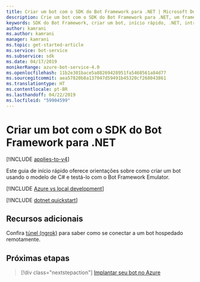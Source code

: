 ```yaml
---
title: Criar um bot com o SDK do Bot Framework para .NET | Microsoft Docs
description: Crie um bot com o SDK do Bot Framework para .NET, um framework avançado para a criação de bots.
keywords: SDK do Bot Framework, criar um bot, início rápido, .NET, introdução, bot C#
author: kamrani
ms.author: kamrani
manager: kamrani
ms.topic: get-started-article
ms.service: bot-service
ms.subservice: sdk
ms.date: 04/17/2019
monikerRange: azure-bot-service-4.0
ms.openlocfilehash: 11b2e301bace5a88269428951fa5468561a84d77
ms.sourcegitcommit: aea57820b8a137047d59491b45320cf268043861
ms.translationtype: HT
ms.contentlocale: pt-BR
ms.lasthandoff: 04/22/2019
ms.locfileid: "59904599"
---
```

# <a name="create-a-bot-with-the-bot-framework-sdk-for-net"></a>Criar um bot com o SDK do Bot Framework para .NET

[!INCLUDE [applies-to-v4](../includes/applies-to.md)]

Este guia de início rápido oferece orientações sobre como criar um bot usando o modelo de C# e testá-lo com o Bot Framework Emulator.

[!INCLUDE [Azure vs local development](~/includes/snippet-quickstart-paths.md)]

[!INCLUDE [dotnet quickstart](~/includes/quickstart-dotnet.md)]

## <a name="additional-resources"></a>Recursos adicionais

Confira [túnel (ngrok)](https://github.com/Microsoft/BotFramework-Emulator/wiki/Tunneling-(ngrok)) para saber como se conectar a um bot hospedado remotamente.

## <a name="next-steps"></a>Próximas etapas

> [!div class="nextstepaction"]
> [Implantar seu bot no Azure](../bot-builder-deploy-az-cli.md)

